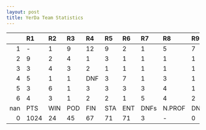 ```yaml
---
layout: post 
title: YerDa Team Statistics
--- 
```


|     | R1   | R2   | R3   | R4   | R5   | R6   | R7   | R8     | R9   | R10   | R11   | R12   | Points   | Pos   |
|----:|:-----|:-----|:-----|:-----|:-----|:-----|:-----|:-------|:-----|:------|:------|:------|:---------|:------|
|   1 | -    | 1    | 9    | 12   | 9    | 2    | 1    | 5      | 7    | 9     | 4     | DNF   | 83.0     | 4.0   |
|   2 | 9    | 2    | 4    | 1    | 3    | 1    | 1    | 1      | 1    | 7     | 2     | 1     | 200.0    | 1.0   |
|   3 | 3    | 4    | 3    | 2    | 1    | 1    | 1    | 1      | 1    | DNF   | 1     | 2     | 211.0    | 2.0   |
|   4 | 5    | 1    | 1    | DNF  | 3    | 7    | 1    | 3      | 1    | 5     | 2     | 1     | 187.0    | 1.0   |
|   5 | 3    | 6    | 1    | 3    | 3    | 3    | 3    | 4      | 1    | DNF   | 5     | 4     | 156.0    | 2.0   |
|   6 | 4    | 3    | 1    | 2    | 2    | 1    | 5    | 4      | 2    | 1     | 3     | 4     | 187.0    | 1.0   |
| nan | PTS  | WIN  | POD  | FIN  | STA  | ENT  | DNFs | N.PROF | DNQ  | %FIN  | PPR   | BST   | CHA      | RNK   |
|   0 | 1024 | 24   | 45   | 67   | 71   | 71   | 3    | -      | 0    | 94.4  | 14.42 | 1     | 3        | 1     |